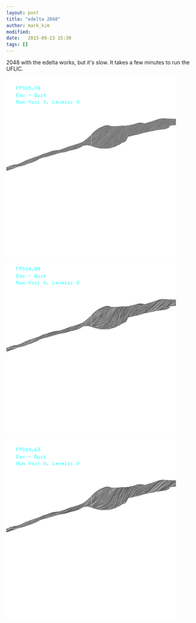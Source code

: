 ```yaml
---
layout: post
title: "edelta 2048"
author: mark_kim
modified:
date:   2015-09-23 15:30
tags: []
---
```


2048 with the edelta works, but it's slow. It takes a few minutes to run the UFLIC. 

![edelta 2048](/images/2015-09-23/delta-velocity-2048-00.png)
![edelta 2048](/images/2015-09-23/delta-velocity-2048-01.png)
![edelta 2048](/images/2015-09-23/delta-velocity-2048-02.png)